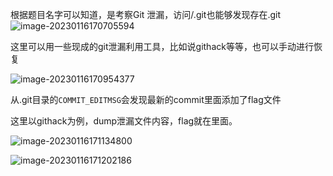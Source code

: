 

根据题目名字可以知道，是考察Git 泄漏，访问/.git也能够发现存在.git![image-20230116170705594](https://ek1ng-typora.oss-cn-hangzhou.aliyuncs.com/img/202301161707683.png)

这里可以用一些现成的git泄漏利用工具，比如说githack等等，也可以手动进行恢复

![image-20230116170954377](https://ek1ng-typora.oss-cn-hangzhou.aliyuncs.com/img/202301161709422.png)

从.git目录的`COMMIT_EDITMSG`会发现最新的commit里面添加了flag文件

这里以githack为例，dump泄漏文件内容，flag就在里面。

![image-20230116171134800](https://ek1ng-typora.oss-cn-hangzhou.aliyuncs.com/img/202301161711847.png)

![image-20230116171202186](https://ek1ng-typora.oss-cn-hangzhou.aliyuncs.com/img/202301161712214.png)